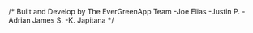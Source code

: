 /* Built and Develop by The EverGreenApp Team
-Joe Elias
-Justin P.
-Adrian James S.
-K. Japitana
*/
